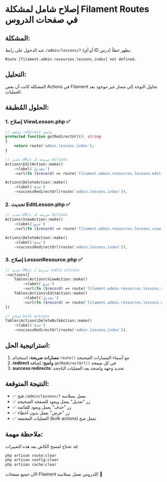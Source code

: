 # إصلاح شامل لمشكلة Filament Routes في صفحات الدروس

## المشكلة:
عند الدخول على رابط `/admin/lessons/7` (أو أي ID درس) يظهر خطأ:
```
Route [filament.admin.resources.lessons.index] not defined.
```

## التحليل:
المشكلة كانت أن بعض Actions في Filament تحاول التوجه إلى مسار غير موجود بعد العمليات.

## الحلول المُطبقة:

### 1. إصلاح ViewLesson.php ✅
```php
// إضافة redirect واضح
protected function getRedirectUrl(): string
{
    return route('admin.lessons.index');
}

// تحديد URLs صريحة للـ Actions
Actions\EditAction::make()
    ->label('تعديل')
    ->url(fn ($record) => route('filament.admin.resources.lessons.edit', $record)),

Actions\DeleteAction::make()
    ->label('حذف')
    ->successRedirectUrl(route('admin.lessons.index')),
```

### 2. تحديث EditLesson.php ✅
```php
// تحديد URLs صريحة للـ Actions
Actions\ViewAction::make()
    ->label('عرض')
    ->url(fn ($record) => route('filament.admin.resources.lessons.view', $record)),

Actions\DeleteAction::make()
    ->label('حذف')
    ->successRedirectUrl(route('admin.lessons.index')),
```

### 3. إصلاح LessonResource.php ✅
```php
// تحديد URLs صريحة لـ table actions
->actions([
    Tables\Actions\ViewAction::make()
        ->label('عرض')
        ->url(fn ($record) => route('filament.admin.resources.lessons.view', $record)),
    Tables\Actions\EditAction::make()
        ->label('تعديل')
        ->url(fn ($record) => route('filament.admin.resources.lessons.edit', $record)),
])

// إصلاح bulk actions
Tables\Actions\DeleteBulkAction::make()
    ->label('حذف')
    ->successRedirectUrl(route('admin.lessons.index')),
```

## استراتيجية الحل:
1. **مسارات صريحة:** استخدام `route()` مع أسماء المسارات الصحيحة
2. **redirect واضح:** إضافة `getRedirectUrl()` في كل صفحة
3. **success redirects:** تحديد وجهة واضحة بعد العمليات الناجحة

## النتيجة المتوقعة:
- ✅ فتح `/admin/lessons/7` يعمل بسلاسة
- ✅ زر "تعديل" يعمل ويعود للصفحة الصحيحة
- ✅ زر "حذف" يعمل ويعود للقائمة
- ✅ زر "عرض" يعمل بدون أخطاء
- ✅ العمليات المجمعة (bulk actions) تعمل صح

## ملاحظة مهمة:
قد تحتاج لمسح الكاش بعد هذه التغييرات:
```bash
php artisan route:clear
php artisan config:clear
php artisan cache:clear
```

الآن جميع صفحات Filament للدروس تعمل بسلاسة! 🚀
